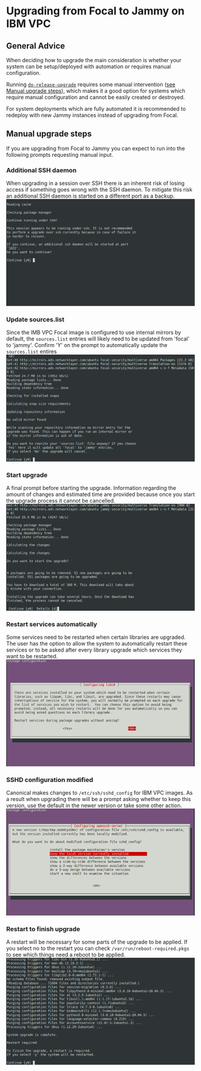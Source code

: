 # Upgrading from Focal to Jammy on IBM VPC

## General Advice
When deciding how to upgrade the main consideration is whether your system can be setup/deployed with automation or requires manual configuration.

Running [`do-release-upgrade`](https://manpages.ubuntu.com/manpages/focal/man8/do-release-upgrade.8.html) requires some manual intervention ([see Manual upgrade steps](#manual-upgrade-steps)), which makes it a good option for systems which require manual configuration and cannot be easily created or destroyed.

For system deployments which are fully automated it is recommended to redeploy with new Jammy instances instead of upgrading from Focal.

## Manual upgrade steps
If you are upgrading from Focal to Jammy you can expect to run into the following prompts requesting manual input.

### Additional SSH daemon
When upgrading in a session over SSH there is an inherent risk of losing access if something goes wrong with the SSH daemon. To mitigate this risk an additional SSH daemon is started on a different port as a backup.
![A warning regarding the risk of upgrading in a session over SSH. The prompt is notifying the user that an additional SSH daemon will be started to mitigate the risk. The user is prompted whether they would like to continue or cancel the upgrade.](Focal_To_Jammy_Upgrade_Images/0_additional_ssh_daemon.png)

### Update sources.list
Since the IMB VPC Focal image is configured to use internal mirrors by default, the `sources.list` entries will likely need to be updated from 'focal' to 'jammy'. Confirm 'Y' on the prompt to automatically update the `sources.list` entires
![A prompt asking to update source.list file entries from focal to jammy.  Information is provided that needs to be done when running an interal mirror.  The options are Yes or No.](Focal_To_Jammy_Upgrade_Images/1_sources_list.png)

### Start upgrade
A final prompt before starting the upgrade. Information regarding the amount of changes and estimated time are provided because once you start the upgrade process it cannot be cancelled.
![A prompt asking if the user would like to start the upgrade process. Some information is provided regarding the amount of changes and estimated time to complete. The user is prompted to continue, cancel or see additional details.](Focal_To_Jammy_Upgrade_Images/2_start_upgrade.png)

### Restart services automatically
Some services need to be restarted when certain libraries are upgraded. The user has the option to allow the system to automatically restart these services or to be asked after every library upgrade which services they want to be restarted.
![A prompt asking the user if they would like services to be restarted automatically during package upgrades. If no is selected there will be prompts later for which services to restart on each library upgrade.](Focal_To_Jammy_Upgrade_Images/3_restart_services.png)


### SSHD configuration modified
Canonical makes changes to `/etc/ssh/sshd_config` for IBM VPC images. As a result when upgrading there will be a prompt asking whether to keep this version, use the default in the newer version or take some other action.
![A prompt notifying the user that there is a newer version available of the sshd_config file. Options include keeping the local version, using the default and a couple other actions.](Focal_To_Jammy_Upgrade_Images/4_sshd_modified_config.png)


### Restart to finish upgrade
A restart will be necessary for some parts of the upgrade to be applied. If you select no to the restart you can check `/var/run/reboot-required.pkgs` to see which things need a reboot to be applied.
![A prompt asking the user to restart the system because it is required to complete the upgrade.](Focal_To_Jammy_Upgrade_Images/5_finish_upgrade.png)

